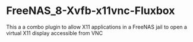FreeNAS_8-Xvfb-x11vnc-Fluxbox
=============================

This a a combo plugin to allow X11 applications in a FreeNAS jail to open a virtual X11 display accessible from VNC